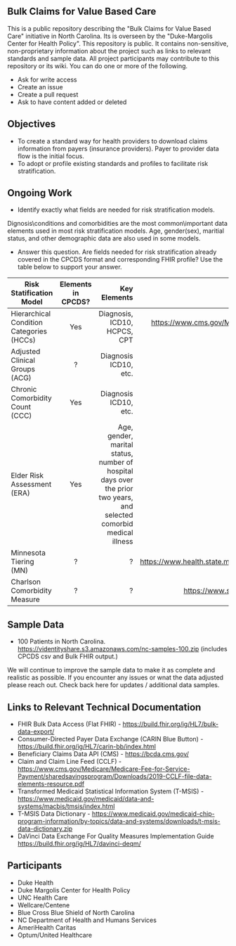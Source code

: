 Bulk Claims for Value Based Care
--------------------------------

This is a public repository describing the "Bulk Claims for Value Based Care" initiative in North Carolina.  Its is overseen by the "Duke-Margolis Center for Health Policy". This repository is public. It contains non-sensitive, non-proprietary information about the project such as links to relevant standards and sample data.  All project participants may contribute to this repository or its wiki. You can do one or more of the following.

* Ask for write access
* Create an issue
* Create a pull request
* Ask to have content added or deleted


Objectives
----------

* To create a standard way for health providers to download claims information from payers (insurance providers). Payer to provider data flow is the initial focus.
* To adopt or profile existing standards and profiles to facilitate risk stratification.

Ongoing Work
------------

* Identify exactly what fields are needed for risk stratification models.

Dignosis\conditions and comorbidities are the most common\important data elements used in most risk stratification models. Age, gender(sex), maritial status, and other demographic data are also used in some models. 

* Answer this question. Are fields needed for risk stratification already covered in the CPCDS format and corresponding FHIR profile? Use the table below to support your answer.


| Risk Statification Model                | Elements in CPCDS?  | Key Elements                | Links  |
| --------------------------------------- |:-------------------:| ---------------------------:| ------:|
| Hierarchical Condition Categories (HCCs)| Yes                 | Diagnosis, ICD10, HCPCS, CPT | https://www.cms.gov/Medicare/Health-Plans/MedicareAdvtgSpecRateStats/Risk-Adjustors.html |
| Adjusted Clinical Groups (ACG)          | ?                   | Diagnosis ICD10, etc.   | https://www.hopkinsacg.org/ |
| Chronic Comorbidity Count (CCC)         | Yes                 | Diagnosis ICD10, etc.   | https://www.ncbi.nlm.nih.gov/pubmed/21473661 |
| Elder Risk Assessment (ERA)             | Yes                 |  Age, gender, marital status, number of hospital days over the prior two years, and selected comorbid medical illness  |  https://www.ncbi.nlm.nih.gov/pubmed/21441764 |
| Minnesota Tiering (MN)                  | ?                   | ?                 | https://www.health.state.mn.us/facilities/hchomes/legreport/docs/hch2016report.pdf |
| Charlson Comorbidity Measure            | ?                   | ?                 | https://www.sciencedirect.com/science/article/pii/0021968187901718 | 


Sample Data
-----------

* 100 Patients in North Carolina. https://videntityshare.s3.amazonaws.com/nc-samples-100.zip (includes CPCDS csv and Bulk FHIR output.)

We will continue to improve the sample data to make it as complete and realistic as possible. If you encounter any issues or wnat the data adjusted please reach out.  Check back here for updates / additional data samples.


Links to Relevant Technical Documentation
-----------------------------------------

* FHIR Bulk Data Access (Flat FHIR) - https://build.fhir.org/ig/HL7/bulk-data-export/
* Consumer-Directed Payer Data Exchange (CARIN Blue Button) - https://build.fhir.org/ig/HL7/carin-bb/index.html
* Beneficiary Claims Data API (CMS) - https://bcda.cms.gov/
* Claim and Claim Line Feed (CCLF) - https://www.cms.gov/Medicare/Medicare-Fee-for-Service-Payment/sharedsavingsprogram/Downloads/2019-CCLF-file-data-elements-resource.pdf
* Transformed Medicaid Statistical Information System (T-MSIS) - https://www.medicaid.gov/medicaid/data-and-systems/macbis/tmsis/index.html
* T-MSIS Data Dictionary - https://www.medicaid.gov/medicaid-chip-program-information/by-topics/data-and-systems/downloads/t-msis-data-dictionary.zip
* DaVinci Data Exchange For Quality Measures Implementation Guide https://build.fhir.org/ig/HL7/davinci-deqm/



Participants
------------

* Duke Health
* Duke Margolis Center for Health Policy
* UNC Health Care
* Wellcare/Centene
* Blue Cross Blue Shield of North Carolina
* NC Department of Health and Humans Services
* AmeriHealth Caritas
* Optum/United Healthcare
